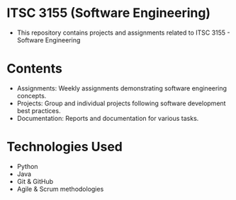 # ITSC 3155 (Software Engineering)

- This repository contains projects and assignments related to ITSC 3155 - Software Engineering

# Contents

- Assignments: Weekly assignments demonstrating software engineering concepts.
- Projects: Group and individual projects following software development best practices.
- Documentation: Reports and documentation for various tasks.

# Technologies Used

- Python
- Java
- Git & GitHub
- Agile & Scrum methodologies
